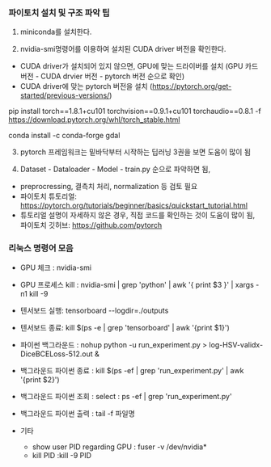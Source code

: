 ### 파이토치 설치 및 구조 파악 팁

1. miniconda를 설치한다.

2. nvidia-smi명령어를 이용하여 설치된 CUDA driver 버전을 확인한다.
 - CUDA driver가 설치되어 있지 않으면, GPU에 맞는 드라이버를 설치 (GPU 카드 버전 - CUDA drvier 버전 - pytorch 버전 순으로 확인)
 - CUDA driver에 맞는 pytorch 버전을 설치 (https://pytorch.org/get-started/previous-versions/)

pip install torch==1.8.1+cu101 torchvision==0.9.1+cu101 torchaudio==0.8.1 -f https://download.pytorch.org/whl/torch_stable.html

conda install -c conda-forge gdal

3. pytorch 프레임워크는 밑바닥부터 시작하는 딥러닝 3권을 보면 도움이 많이 됨

4. Dataset - Dataloader - Model - train.py 순으로 파악하면 됨, 
 - preprocressing, 결측치 처리, normalization 등 검토 필요
 - 파이토치 튜토리얼: https://pytorch.org/tutorials/beginner/basics/quickstart_tutorial.html
 - 튜토리얼 설명이 자세하지 않은 경우, 직접 코드를 확인하는 것이 도움이 많이 됨, 파이토치 깃허브: https://github.com/pytorch
 
 ### 리눅스 명령어 모음
 
 - GPU 체크 : nvidia-smi
 - GPU 프로세스 kill : nvidia-smi | grep 'python' | awk '{ print $3 }' | xargs -n1 kill -9

 - 텐서보드 실행: tensorboard --logdir=./outputs
 - 텐서보드 종료: kill $(ps -e | grep 'tensorboard' | awk '{print $1}')

 - 파이썬 백그라운드 : nohup python -u run_experiment.py > log-HSV-validx-DiceBCELoss-512.out &
 - 백그라운드 파이썬 종료 : kill $(ps -ef | grep 'run_experiment.py' | awk '{print $2}')
 - 백그라운드 파이썬 조회 : select : ps -ef | grep 'run_experiment.py'
 - 백그라운드 파이썬 출력 : tail -f 파일명

 - 기타
   - show user PID regarding GPU : fuser -v /dev/nvidia*
   - kill PID :kill -9 PID


